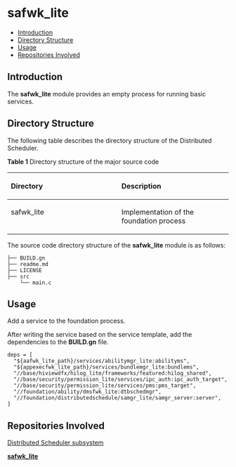 # safwk\_lite<a name="EN-US_TOPIC_0000001081445008"></a>

-   [Introduction](#section11660541593)
-   [Directory Structure](#section1464106163817)
-   [Usage](#section10729231131110)
-   [Repositories Involved](#section176111311166)

## Introduction<a name="section11660541593"></a>

The  **safwk\_lite**  module provides an empty process for running basic services.

## Directory Structure<a name="section1464106163817"></a>

The following table describes the directory structure of the Distributed Scheduler.

**Table 1**  Directory structure of the major source code

<a name="table43531856201716"></a>
<table><thead align="left"><tr id="row20416556201718"><th class="cellrowborder" valign="top" width="50%" id="mcps1.1.3.1.1"><p id="p10416456121716"><a name="p10416456121716"></a><a name="p10416456121716"></a>Directory</p>
</th>
<th class="cellrowborder" valign="top" width="50%" id="mcps1.1.3.1.2"><p id="p1841645631717"><a name="p1841645631717"></a><a name="p1841645631717"></a>Description</p>
</th>
</tr>
</thead>
<tbody><tr id="row104169564177"><td class="cellrowborder" valign="top" width="50%" headers="mcps1.1.3.1.1 "><p id="p17416125614179"><a name="p17416125614179"></a><a name="p17416125614179"></a>safwk_lite</p>
</td>
<td class="cellrowborder" valign="top" width="50%" headers="mcps1.1.3.1.2 "><p id="p04163569170"><a name="p04163569170"></a><a name="p04163569170"></a>Implementation of the foundation process</p>
</td>
</tr>
</tbody>
</table>

The source code directory structure of the  **safwk\_lite**  module is as follows:

```
├── BUILD.gn
├── readme.md
├── LICENSE
├── src
    └── main.c
```

## Usage<a name="section10729231131110"></a>

Add a service to the foundation process.

After writing the service based on the service template, add the dependencies to the  **BUILD.gn**  file.

```
deps = [
  "${aafwk_lite_path}/services/abilitymgr_lite:abilityms",
  "${appexecfwk_lite_path}/services/bundlemgr_lite:bundlems",
  "//base/hiviewdfx/hilog_lite/frameworks/featured:hilog_shared",
  "//base/security/permission_lite/services/ipc_auth:ipc_auth_target",
  "//base/security/permission_lite/services/pms:pms_target",
  "//foundation/ability/dmsfwk_lite:dtbschedmgr",
  "//foundation/distributedschedule/samgr_lite/samgr_server:server",
]
```

## Repositories Involved<a name="section176111311166"></a>

[Distributed Scheduler subsystem](en-us_topic_0000001115719369.md)

**[safwk\_lite](https://gitee.com/openharmony/distributedschedule_services_safwk_lite)**

